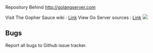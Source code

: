Repository Behind http://golangserver.com

Visit The Gopher Sauce wiki : [Link](https://github.com/cheikhshift/Gopher-Sauce/wiki)
View Go Server sources :  [Link](https://github.com/cheikhshift/gos)
![](https://goreportcard.com/badge/github.com/cheikhshift/gos)

## Bugs

Report all bugs to Github issue tracker.
